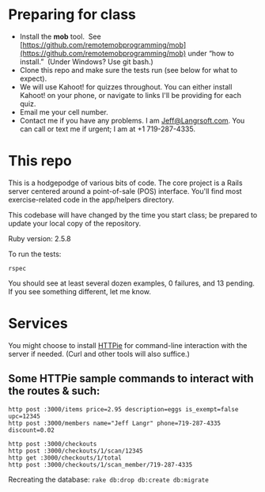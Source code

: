 # Preparing for class

* Install the **mob** tool.  See [https://github.com/remotemobprogramming/mob](https://github.com/remotemobprogramming/mob) under “how to install.”  (Under Windows? Use git bash.)
* Clone this repo and make sure the tests run (see below for what to expect).
* We will use Kahoot! for quizzes throughout. You can either install Kahoot! on your phone, or navigate to links I'll be providing for each quiz.
* Email me your cell number.
* Contact me if you have any problems. I am Jeff@Langrsoft.com. You can call or text me if urgent; I am at +1 719-287-4335.

# This repo

This is a hodgepodge of various bits of code. The core project is a Rails server centered around a point-of-sale (POS) interface. You'll find most exercise-related code in the app/helpers directory.

This codebase will have changed by the time you start class; be prepared to update your local copy of the repository.

Ruby version: 2.5.8

To run the tests:
```
rspec
```
You should see at least several dozen examples, 0 failures, and 13 pending. If you see something different, let me know.

# Services

You might choose to install [HTTPie](https://httpie.io) for command-line interaction with the server if needed. (Curl and other tools will also suffice.)

## Some HTTPie sample commands to interact with the routes & such:

```
http post :3000/items price=2.95 description=eggs is_exempt=false upc=12345
http post :3000/members name="Jeff Langr" phone=719-287-4335 discount=0.02

http post :3000/checkouts
http post :3000/checkouts/1/scan/12345
http get :3000/checkouts/1/total
http post :3000/checkouts/1/scan_member/719-287-4335
```

Recreating the database: 
```rake db:drop db:create db:migrate```
